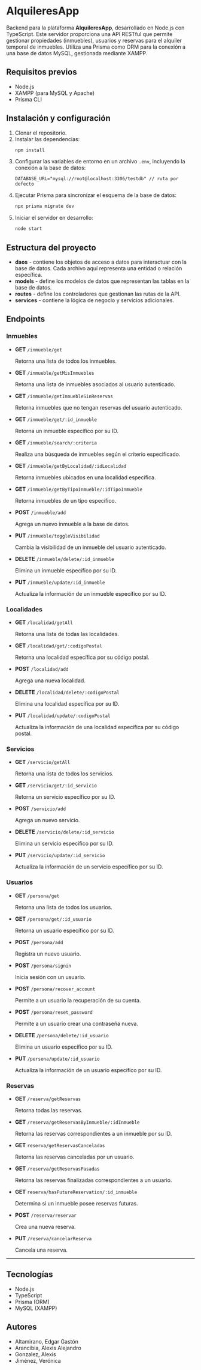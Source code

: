 # AlquileresApp
Backend para la plataforma **AlquileresApp**, desarrollado en Node.js con TypeScript. Este servidor proporciona una API RESTful que permite gestionar propiedades (inmuebles), usuarios y reservas para el alquiler temporal de inmuebles. Utiliza una Prisma como ORM para la conexión a una base de datos MySQL, gestionada mediante XAMPP.

## Requisitos previos
- Node.js
- XAMPP (para MySQL y Apache)
- Prisma CLI

## Instalación y configuración

1. Clonar el repositorio.
2. Instalar las dependencias:
   ```bash
   npm install
   ```
3. Configurar las variables de entorno en un archivo ``.env``, incluyendo la conexión a la base de datos:
   ```plaintext
   DATABASE_URL="mysql://root@localhost:3306/testdb" // ruta por defecto
   ```
4. Ejecutar Prisma para sincronizar el esquema de la base de datos:
   ```bash
   npx prisma migrate dev
   ```
5. Iniciar el servidor en desarrollo:
   ```bash
   node start
   ```
## Estructura del proyecto
- **daos** - contiene los objetos de acceso a datos para interactuar con la base de datos. Cada archivo aquí representa una entidad o relación específica.
- **models** - define los modelos de datos que representan las tablas en la base de datos.
- **routes** - define los controladores que gestionan las rutas de la API.
- **services** - contiene la lógica de negocio y servicios adicionales.

## Endpoints
### Inmuebles
- **GET** `/inmueble/get`

  Retorna una lista de todos los inmuebles.

- **GET** `/inmueble/getMisInmuebles`  

  Retorna una lista de inmuebles asociados al usuario autenticado.

- **GET** `/inmueble/getInmuebleSinReservas`  

  Retorna inmuebles que no tengan reservas del usuario autenticado.

- **GET** `/inmueble/get/:id_inmueble`  

  Retorna un inmueble específico por su ID.

- **GET** `/inmueble/search/:criteria`  

  Realiza una búsqueda de inmuebles según el criterio especificado.

- **GET** `/inmueble/getByLocalidad/:idLocalidad`  

  Retorna inmuebles ubicados en una localidad específica.

- **GET** `/inmueble/getByTipoInmueble/:idTipoInmueble`  

  Retorna inmuebles de un tipo específico.

- **POST** `/inmueble/add`  

  Agrega un nuevo inmueble a la base de datos.

- **PUT** `/inmueble/toggleVisibilidad`  

  Cambia la visibilidad de un inmueble del usuario autenticado.

- **DELETE** `/inmueble/delete/:id_inmueble`  

  Elimina un inmueble específico por su ID.

- **PUT** `/inmueble/update/:id_inmueble`  

  Actualiza la información de un inmueble específico por su ID.

### Localidades
- **GET** `/localidad/getAll`  

  Retorna una lista de todas las localidades.

- **GET** `/localidad/get/:codigoPostal`

  Retorna una localidad específica por su código postal.

- **POST** `/localidad/add`  

  Agrega una nueva localidad.

- **DELETE** `/localidad/delete/:codigoPostal`  

  Elimina una localidad específica por su ID.

- **PUT** `/localidad/update/:codigoPostal`

  Actualiza la información de una localidad específica por su código postal.

### Servicios
- **GET** `/servicio/getAll`  

  Retorna una lista de todos los servicios.

- **GET** `/servicio/get/:id_servicio`  

  Retorna un servicio específico por su ID.

- **POST** `/servicio/add`  

  Agrega un nuevo servicio.

- **DELETE** `/servicio/delete/:id_servicio`  

  Elimina un servicio específico por su ID.

- **PUT** `/servicio/update/:id_servicio`

  Actualiza la información de un servicio específico por su ID.

### Usuarios
- **GET** `/persona/get`  

  Retorna una lista de todos los usuarios.

- **GET** `/persona/get/:id_usuario`  

  Retorna un usuario específico por su ID.

- **POST** `/persona/add`  

  Registra un nuevo usuario.

- **POST** `/persona/signin`

  Inicia sesión con un usuario.

- **POST** `/persona/recover_account`

  Permite a un usuario la recuperación de su cuenta.

- **POST** `/persona/reset_password`

  Permite a un usuario crear una contraseña nueva.

- **DELETE** `/persona/delete/:id_usuario`  

  Elimina un usuario específico por su ID.

- **PUT** `/persona/update/:id_usuario`

  Actualiza la información de un usuario específico por su ID.

### Reservas
- **GET** `/reserva/getReservas`  

  Retorna todas las reservas.

- **GET** `/reserva/getReservasByInmueble/:idInmueble`

  Retorna las reservas correspondientes a un inmueble por su ID.

- **GET** `reserva/getReservasCanceladas`

  Retorna las reservas canceladas por un usuario.

- **GET** `/reserva/getReservasPasadas`

  Retorna las reservas finalizadas correspondientes a un usuario.

- **GET** `reserva/hasFutureReservation/:id_inmueble`

  Determina si un inmueble posee reservas futuras.

- **POST** `/reserva/reservar`  

  Crea una nueva reserva.

- **PUT** `/reserva/cancelarReserva`  

  Cancela una reserva.

---


## Tecnologías
- Node.js
- TypeScript
- Prisma (ORM)
- MySQL (XAMPP)

## Autores
- Altamirano, Edgar Gastón
- Arancibia, Alexis Alejandro
- Gonzalez, Alexis
- Jiménez, Verónica
